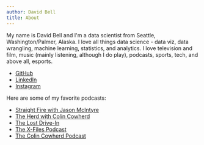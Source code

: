 ```yaml
---
author: David Bell
title: About
---
```


My name is David Bell and I'm a data scientist from Seattle, Washington/Palmer, Alaska. I love all things data science - data viz, data wrangling, machine learning, statistics, and analytics. I love television and film, music (mainly listening, although I do play), podcasts, sports, tech, and above all, esports. 

* [GitHub](https://github.com/dbell1029/)
* [LinkedIn](https://www.linkedin.com/in/belldavidb/)
* [Instagram](https://www.instagram.com/davidbjornbell/)

Here are some of my favorite podcasts:

* [Straight Fire with Jason McIntyre](https://podcasts.apple.com/us/podcast/straight-fire-with-jason-mcintyre/id1523353907)
* [The Herd with Colin Cowherd](https://podcasts.apple.com/us/podcast/the-herd-with-colin-cowherd/id1042368254)
* [The Lost Drive-In](https://podcasts.apple.com/us/podcast/the-lost-drive-in/id1478839226)
* [The X-Files Podcast](https://podcasts.apple.com/us/podcast/the-x-files-podcast/id1066085248)
* [The Colin Cowherd Podcast](https://podcasts.apple.com/us/podcast/the-colin-cowherd-podcast/id1551365571)
